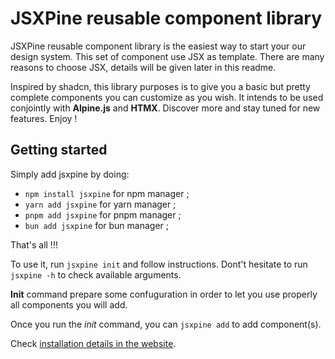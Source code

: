 # JSXPine reusable component library

JSXPine reusable component library is the easiest way to start your our design system. This set of component use JSX as template. There are many reasons to choose JSX, details will be given later in this readme.

Inspired by shadcn, this library purposes is to give you a basic but pretty complete components you can customize as you wish. It intends to be used conjointly with **Alpine.js** and **HTMX**. Discover more and stay tuned for new features. Enjoy !

## Getting started

Simply add jsxpine by doing:

- ```npm install jsxpine``` for npm manager ;
- ```yarn add jsxpine``` for yarn manager ;
- ```pnpm add jsxpine``` for pnpm manager ;
- ```bun add jsxpine``` for bun manager ;

That's all !!!

To use it, run ```jsxpine init``` and follow instructions. Dont't hesitate to run ```jsxpine -h``` to check available arguments.

**Init** command prepare some confuguration in order to let you use properly all components you will add.

Once you run the _init_ command, you can ```jsxpine add``` to add component(s).

Check [installation details in the website](https://jsxpine.com/core/installation-and-usage).
